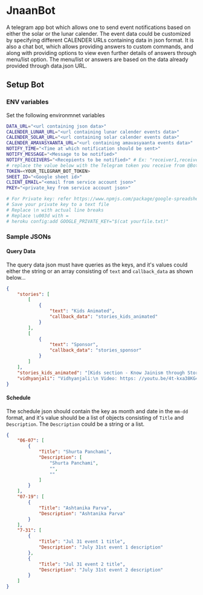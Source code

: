 # JnaanBot

A telegram app bot which allows one to send event notifications based on either the solar or the lunar calender. The event data could be customized by specifying different CALENDER URLs containing data in json format.
It is also a chat bot, which allows providing answers to custom commands, and along with providing options to view even further details of answers through menu/list option. The menu/list or answers are based on the data already provided through data.json URL.

## Setup Bot

### ENV variables

Set the following environmnet variables

```bash
DATA_URL="<url containing json data>"
CALENDER_LUNAR_URL="<url containing lunar calender events data>"
CALENDER_SOLAR_URL="<url containing solar calender events data>"
CALENDER_AMAVASYAANTA_URL="<url containing amavasyaanta events data>"
NOTIFY_TIME="<Time at which notification should be sent>"
NOTIFY_MESSAGE="<Message to be notified>"
NOTIFY_RECEIVERS="<Recepients to be notified>" # Ex: "receiver1,receiver2,receiverN"
# replace the value below with the Telegram token you receive from @BotFather
TOKEN=<YOUR_TELEGRAM_BOT_TOKEN>
SHEET_ID="<Google sheet id>"
CLIENT_EMAIL="<email from service account json>"
PKEY="<private_key from service account json>"

# For Private key: refer https://www.npmjs.com/package/google-spreadsheet.
# Save your private key to a text file
# Replace \n with actual line breaks
# Replace \u003d with =
# heroku config:add GOOGLE_PRIVATE_KEY="$(cat yourfile.txt)"
```

### Sample JSONs

#### Query Data

The query data json must have queries as the keys, and it's values could either the string or an array consisting of `text` and `callback_data` as shown below...

```json
{
    "stories": [
        [
            {
                "text": "Kids Animated",
                "callback_data": "stories_kids_animated"
            }
        ],
        [
            {
                "text": "Sponsor",
                "callback_data": "stories_sponsor"
            }
        ]
    ],
    "stories_kids_animated": "[Kids section - Know Jainism through Stories - Playlist](https://www.youtube.com/watch?v=HFtSMNrMeyQ&list=PLojk56IbG34w_f95WzPY0m51LE_Z2gSKU).",
    "vidhyanjali": "Vidhyanjali:\n Video: https: //youtu.be/4t-kxa38KG4."
}
```

#### Schedule

The schedule json should contain the key as month and date in the `mm-dd` format, and it's value should be a list of objects consisting of `Title` and `Description`. The `Description` could be a string or a list.

```json
{
    "06-07": [
        {
            "Title": "Shurta Panchami",
            "Description": [
                "Shurta Panchami",
                "",
                ""
            ]
        }
    ],
    "07-19": [
        {
            "Title": "Ashtanika Parva",
            "Description": "Ashtanika Parva"
        }
    ],
    "7-31": [
        {
            "Title": "Jul 31 event 1 title",
            "Description": "July 31st event 1 description"
        },
        {
            "Title": "Jul 31 event 2 title",
            "Description": "July 31st event 2 description"
        }
    ]
}
```
